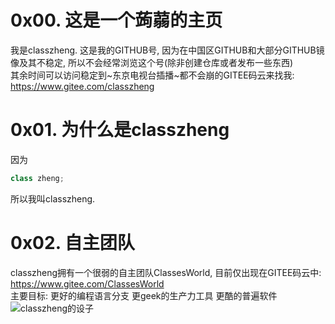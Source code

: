 # 0x00. 这是一个蒟蒻的主页
我是classzheng. 这是我的GITHUB号, 因为在中国区GITHUB和大部分GITHUB镜像及其不稳定, 所以不会经常浏览这个号(除非创建仓库或者发布一些东西)  
其余时间可以访问稳定到~东京电视台插播~都不会崩的GITEE码云来找我: https://www.gitee.com/classzheng
# 0x01. 为什么是classzheng
因为
```cpp
class zheng;
```
所以我叫classzheng.
# 0x02. 自主团队
classzheng拥有一个很弱的自主团队ClassesWorld, 目前仅出现在GITEE码云中: https://www.gitee.com/ClassesWorld  
主要目标: 更好的编程语言分支 更geek的生产力工具 更酷的普遍软件
![classzheng的设子](/image/classzheng.png)

